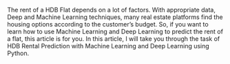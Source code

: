 The rent of a HDB Flat depends on a lot of factors. With appropriate data, Deep and Machine Learning techniques, many real estate platforms find the housing options according to the customer’s budget. So, if you want to learn how to use Machine Learning and Deep Learning to predict the rent of a flat, this article is for you. In this article, I will take you through the task of HDB Rental Prediction with Machine Learning and Deep Learning using Python.
